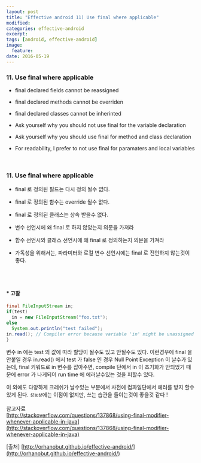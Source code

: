 ```yaml
---
layout: post
title: "Effective android 11) Use final where applicable"
modified:
categories: effective-android
excerpt:
tags: [android, effective-android]
image:
  feature:
date: 2016-05-19
---
```


### 11. Use final where applicable
- final declared fields cannot be reassigned
- final declared methods cannot be overriden
- final declared classes cannot be inherinted

- Ask yourself why you should not use final for the variable declaration
- Ask yourself why you should use final for method and class declaration
- For readability, I prefer to not use final for paramaters and local variables

<br> 

### 11. Use final where applicable
- final 로 정의된 필드는 다시 정의 될수 없다.
- final 로 정의된 함수는 override 될수 없다.
- final 로 정의된 클래스는 상속 받을수 없다.

- 변수 선언시에 왜 final 로 하지 않았는지 의문을 가져라 
- 함수 선언시와 클래스 선언시에 왜 final 로 정의하는지 의문을 가져라 
- 가독성을 위해서는, 파라미터와 로컬 변수 선언시에는 final 로 전언하지 않는것이 좋다. 

<br><br>

#### * 고찰

``` java
final FileInputStream in;
if(test)
  in = new FileInputStream("foo.txt");
else
  System.out.println("test failed");
in.read(); // Compiler error because variable 'in' might be unassigned
}
```
변수 in 에는 test 의 값에 따라 할당이 될수도 있고 안될수도 있다. 이런경우에 final 을 안붙일 경우 in.read() 에서 test 가 false 인 경우 Null Point Exception 이 날수가 있는데, final 키워드로 in 변수를 잡아주면, compile 단에서 in 이 초기화가 안되었기 때문에 error 가 나게되어 run time 에 에러날수있는 것을 피할수 있다. <br> 

이 외에도 다양하게 크레쉬가 날수있는 부분에서 사전에 컴파일단에서 에러를 방지 할수 있게 된다.
`성능상`에는 이점이 없지만, 쓰는 습관을 들이는것이 좋을것 같다 !
<br>
<br>
참고자료<br>
[http://stackoverflow.com/questions/137868/using-final-modifier-whenever-applicable-in-java](http://stackoverflow.com/questions/137868/using-final-modifier-whenever-applicable-in-java)

[출처] [http://orhanobut.github.io/effective-android/](http://orhanobut.github.io/effective-android/)         


